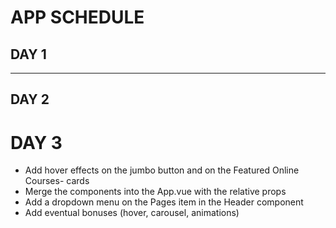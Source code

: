# APP SCHEDULE

## DAY 1
<!-- - Set a coloured-block scheme through PenPot -->
<!-- - Create then the main 3 component that we'll need: Heder, Main, Footer -->
<!-- - Insert the coloured block into the Header
 -complete then the layout with images and dynamically insert text and menu items, finish then with style sheet -->

<!-- - Insert the coloured block into the Main -->

_______________________________________

## DAY 2
<!-- - Complete the Main-layout with text, sizes and style -->

<!-- - Insert the coloured block into the Footer
 - complete then the layout (as ln.7) -->

<!-- - add menu item as anchor tag in the Header -->

# DAY 3

<!-- - dots before getstarted -->
<!-- - Complete (if necessary) the previous day work -->
- Add hover effects on the jumbo button and on the Featured Online Courses- cards
- Merge the components into the App.vue with the relative props
- Add a dropdown menu on the Pages item in the Header component
- Add eventual bonuses (hover, carousel, animations)